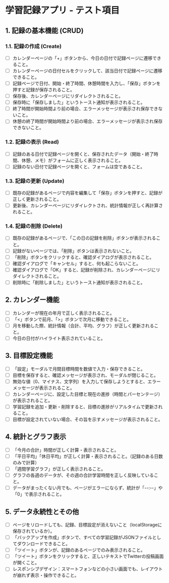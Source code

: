 # 学習記録アプリ - テスト項目

## 1. 記録の基本機能 (CRUD)

### 1.1. 記録の作成 (Create)
- [ ] カレンダーページの「+」ボタンから、今日の日付で記録ページに遷移できること。
- [ ] カレンダーページの日付セルをクリックして、該当日付で記録ページに遷移できること。
- [ ] 記録ページで日付、開始・終了時間、休憩時間を入力し、「保存」ボタンを押すと記録が保存されること。
- [ ] 保存後、カレンダーページにリダイレクトされること。
- [ ] 保存時に「保存しました」というトースト通知が表示されること。
- [ ] 終了時間が開始時間より前の場合、エラーメッセージが表示され保存できないこと。
- [ ] 休憩の終了時間が開始時間より前の場合、エラーメッセージが表示され保存できないこと。

### 1.2. 記録の表示 (Read)
- [ ] 記録のある日付で記録ページを開くと、保存されたデータ（開始・終了時間、休憩、メモ）がフォームに正しく表示されること。
- [ ] 記録のない日付で記録ページを開くと、フォームは空であること。

### 1.3. 記録の更新 (Update)
- [ ] 既存の記録があるページで内容を編集して「保存」ボタンを押すと、記録が正しく更新されること。
- [ ] 更新後、カレンダーページにリダイレクトされ、統計情報が正しく再計算されること。

### 1.4. 記録の削除 (Delete)
- [ ] 既存の記録があるページで、「この日の記録を削除」ボタンが表示されること。
- [ ] 記録がないページでは、「削除」ボタンは表示されないこと。
- [ ] 「削除」ボタンをクリックすると、確認ダイアログが表示されること。
- [ ] 確認ダイアログで「キャンセル」すると、何も起こらないこと。
- [ ] 確認ダイアログで「OK」すると、記録が削除され、カレンダーページにリダイレクトされること。
- [ ] 削除時に「削除しました」というトースト通知が表示されること。

## 2. カレンダー機能

- [ ] カレンダーが現在の年月で正しく表示されること。
- [ ] 「<」ボタンで前月、「>」ボタンで次月に移動できること。
- [ ] 月を移動した際、統計情報（合計、平均、グラフ）が正しく更新されること。
- [ ] 今日の日付がハイライト表示されていること。

## 3. 目標設定機能

- [ ] 「設定」モーダルで月間目標時間を数値で入力・保存できること。
- [ ] 目標を保存すると、確認メッセージが表示され、モーダルが閉じること。
- [ ] 無効な値（0、マイナス、文字列）を入力して保存しようとすると、エラーメッセージが表示されること。
- [ ] カレンダーページに、設定した目標と現在の進捗（時間とパーセンテージ）が表示されること。
- [ ] 学習記録を追加・更新・削除すると、目標の進捗がリアルタイムで更新されること。
- [ ] 目標が設定されていない場合、その旨を示すメッセージが表示されること。

## 4. 統計とグラフ表示

- [ ] 「今月の合計」時間が正しく計算・表示されること。
- [ ] 「平日平均」「休日平均」が正しく計算・表示されること。（記録のある日数のみで計算）
- [ ] 「週間学習グラフ」が正しく表示されること。
- [ ] グラフの各週のデータが、その週の合計学習時間を正しく反映していること。
- [ ] データがまったくない月でも、ページがエラーにならず、統計が「--:--」や「0」で表示されること。

## 5. データ永続性とその他

- [ ] ページをリロードしても、記録、目標設定が消えないこと（localStorageに保存されているか）。
- [ ] 「バックアップを作成」ボタンで、すべての学習記録がJSONファイルとしてダウンロードできること。
- [ ] 「ツイート」ボタンが、記録のあるページでのみ表示されること。
- [ ] 「ツイート」ボタンをクリックすると、正しいテキストでTwitterの投稿画面が開くこと。
- [ ] レスポンシブデザイン：スマートフォンなどの小さい画面でも、レイアウトが崩れず表示・操作できること。
